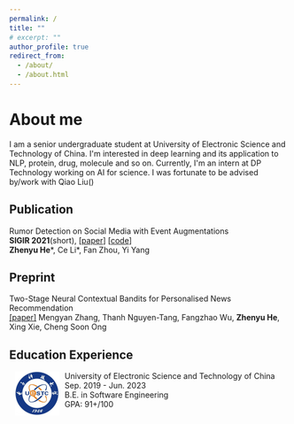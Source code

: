 ```yaml
---
permalink: /
title: ""
# excerpt: ""
author_profile: true
redirect_from: 
  - /about/
  - /about.html
---
```

# About me

I am a senior undergraduate student at University of Electronic Science and Technology of China. I'm interested in deep learning and its application to NLP, protein, drug, molecule and so on. Currently, I'm an intern at DP Technology working on AI for science. 
I was fortunate to be advised by/work with Qiao Liu()


## Publication

Rumor Detection on Social Media with Event Augmentations <br>
**SIGIR 2021**(short), [[paper](https://dl.acm.org/doi/pdf/10.1145/3404835.3463001)]  [[code](https://github.com/hzy-hzy/RDEA)] <br>
**Zhenyu He**\*, Ce Li\*, Fan Zhou, Yi Yang

## Preprint
Two-Stage Neural Contextual Bandits for Personalised News Recommendation <br>
[\[paper\]](https://arxiv.org/abs/2206.14648)
Mengyan Zhang, Thanh Nguyen-Tang, Fangzhao Wu, **Zhenyu He**, Xing Xie, Cheng Soon Ong

## Education Experience

<dl><dt><img align="left" width="80" height="80" hspace="10" src="images/uestc.jpeg" /></dt><dt> University of Electronic Science and Technology of China</dt>
<dd>Sep. 2019 - Jun. 2023</dd>
<dd>B.E. in Software Engineering</dd>
<dd>GPA: 91+/100 </dd></dl>


